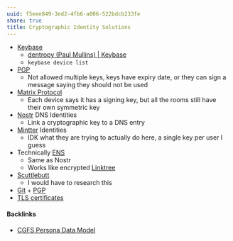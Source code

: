 ```yaml
---
uuid: f5eee849-3ed2-4fb6-a006-522bdcb233fe
share: true
title: Cryptographic Identity Solutions
---
```

* [Keybase](../d327da7e-0881-4517-8a8f-c20190efeaa4)
	* [dentropy (Paul Mullins) | Keybase](https://keybase.io/dentropy/devices)
	* `keybase device list`
* [PGP](../5df9b58c-313a-42ac-a127-c48bcb1d8bcb)
	* Not allowed multiple keys, keys have expiry date, or they can sign a message saying they should not be used
* [Matrix Protocol](../2ee75330-e978-4eec-ae45-7df5576815e6)
	* Each device says it has a signing key, but all the rooms still have their own symmetric key
* [Nostr](../78abfe73-37cb-4f3b-9e08-faad85669fb7) DNS Identities
	* Link a cryptographic key to a DNS entry
* [Mintter](../92d347a2-b197-4c23-b247-e10bf6052ea7) Identities
	* IDK what they are trying to actually do here, a single key per user I guess
* Technically [ENS](../354e7428-f69e-42c5-97dd-92bf18521112)
	* Same as Nostr
	* Works like encrypted [Linktree](../4a61f251-7cb8-45f7-bc3d-f8ee13d133fc)
* [Scuttlebutt](../ae7b2122-d7fe-4071-ae08-991233ab2524)
	* I would have to research this
* [Git](../10bfb6e2-0087-495e-a93e-60861dd6de76) + [PGP](../5df9b58c-313a-42ac-a127-c48bcb1d8bcb)
* [TLS certificates](../d92b98f2-54c8-4243-8a3c-8962c04a712f)

#### Backlinks

* [CGFS Persona Data Model](/bbb2e4e9-08b9-461e-ba58-8a15c27d06d1)